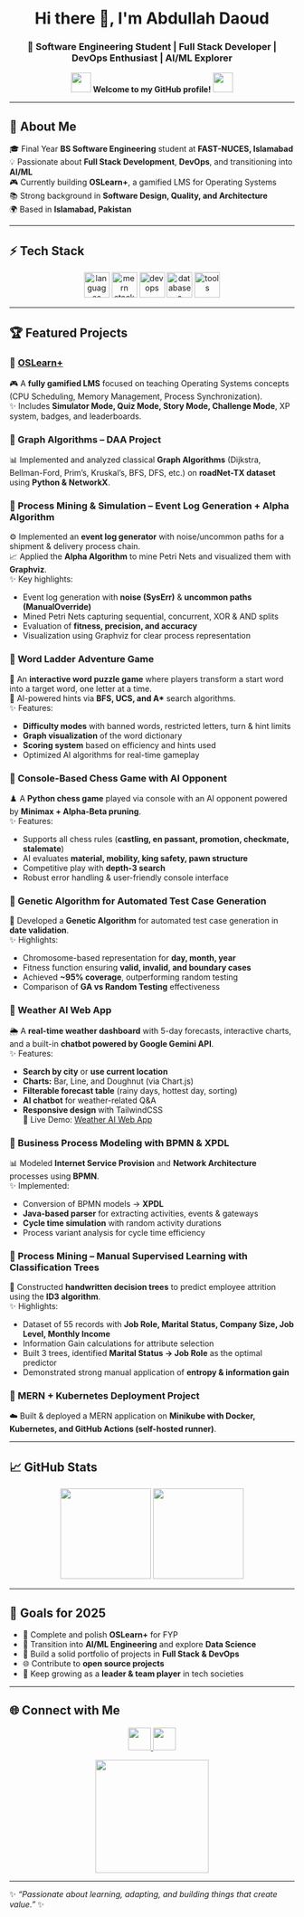 <!-- Profile Header -->
<h1 align="center">Hi there 👋, I'm Abdullah Daoud</h1>
<h3 align="center">🚀 Software Engineering Student | Full Stack Developer | DevOps Enthusiast | AI/ML Explorer</h3>

<p align="center">
  <img src="https://media.giphy.com/media/hvRJCLFzcasrR4ia7z/giphy.gif" width="35">
  <b>Welcome to my GitHub profile!</b>
  <img src="https://media.giphy.com/media/hvRJCLFzcasrR4ia7z/giphy.gif" width="35">
</p>

---

## 🌟 About Me

🎓 Final Year **BS Software Engineering** student at **FAST-NUCES, Islamabad**  
💡 Passionate about **Full Stack Development**, **DevOps**, and transitioning into **AI/ML**  
🎮 Currently building **OSLearn+**, a gamified LMS for Operating Systems  
📚 Strong background in **Software Design, Quality, and Architecture**  
🌍 Based in **Islamabad, Pakistan**  

---

## ⚡ Tech Stack

<p align="center">
  <!-- Languages -->
  <img src="https://skillicons.dev/icons?i=cpp,java,py,js,ts,r" height="45" alt="languages"/>
  <!-- Frameworks -->
  <img src="https://skillicons.dev/icons?i=react,nodejs,express,mongodb" height="45" alt="mern stack"/>
  <!-- DevOps -->
  <img src="https://skillicons.dev/icons?i=docker,kubernetes,github,git,linux" height="45" alt="devops"/>
  <!-- Databases -->
  <img src="https://skillicons.dev/icons?i=mysql,postgres" height="45" alt="databases"/>
  <!-- Tools -->
  <img src="https://skillicons.dev/icons?i=figma,vscode" height="45" alt="tools"/>
</p>

---

## 🏆 Featured Projects

### 🔹 [OSLearn+](https://github.com/Abdullah-57)  
🎮 A **fully gamified LMS** focused on teaching Operating Systems concepts (CPU Scheduling, Memory Management, Process Synchronization).  
✨ Includes **Simulator Mode, Quiz Mode, Story Mode, Challenge Mode**, XP system, badges, and leaderboards.  

### 🔹 Graph Algorithms – DAA Project  
📊 Implemented and analyzed classical **Graph Algorithms** (Dijkstra, Bellman-Ford, Prim’s, Kruskal’s, BFS, DFS, etc.) on **roadNet-TX dataset** using **Python & NetworkX**.  

### 🔹 Process Mining & Simulation – Event Log Generation + Alpha Algorithm  
⚙️ Implemented an **event log generator** with noise/uncommon paths for a shipment & delivery process chain.  
📈 Applied the **Alpha Algorithm** to mine Petri Nets and visualized them with **Graphviz**.  
✨ Key highlights:  
- Event log generation with **noise (SysErr)** & **uncommon paths (ManualOverride)**  
- Mined Petri Nets capturing sequential, concurrent, XOR & AND splits  
- Evaluation of **fitness, precision, and accuracy**  
- Visualization using Graphviz for clear process representation  

### 🔹 Word Ladder Adventure Game  
🔡 An **interactive word puzzle game** where players transform a start word into a target word, one letter at a time.  
🤖 AI-powered hints via **BFS, UCS, and A\*** search algorithms.  
✨ Features:  
- **Difficulty modes** with banned words, restricted letters, turn & hint limits  
- **Graph visualization** of the word dictionary  
- **Scoring system** based on efficiency and hints used  
- Optimized AI algorithms for real-time gameplay  

### 🔹 Console-Based Chess Game with AI Opponent  
♟️ A **Python chess game** played via console with an AI opponent powered by **Minimax + Alpha-Beta pruning**.  
✨ Features:  
- Supports all chess rules (**castling, en passant, promotion, checkmate, stalemate**)  
- AI evaluates **material, mobility, king safety, pawn structure**  
- Competitive play with **depth-3 search**  
- Robust error handling & user-friendly console interface  

### 🔹 Genetic Algorithm for Automated Test Case Generation  
🧬 Developed a **Genetic Algorithm** for automated test case generation in **date validation**.  
✨ Highlights:  
- Chromosome-based representation for **day, month, year**  
- Fitness function ensuring **valid, invalid, and boundary cases**  
- Achieved **~95% coverage**, outperforming random testing  
- Comparison of **GA vs Random Testing** effectiveness  

### 🔹 Weather AI Web App  
🌦️ A **real-time weather dashboard** with 5-day forecasts, interactive charts, and a built-in **chatbot powered by Google Gemini API**.  
✨ Features:  
- **Search by city** or **use current location**  
- **Charts:** Bar, Line, and Doughnut (via Chart.js)  
- **Filterable forecast table** (rainy days, hottest day, sorting)  
- **AI chatbot** for weather-related Q&A  
- **Responsive design** with TailwindCSS  
🔗 Live Demo: [Weather AI Web App](https://zippy-muffin-1424a3.netlify.app)  

### 🔹 Business Process Modeling with BPMN & XPDL  
📊 Modeled **Internet Service Provision** and **Network Architecture** processes using **BPMN**.  
✨ Implemented:  
- Conversion of BPMN models → **XPDL**  
- **Java-based parser** for extracting activities, events & gateways  
- **Cycle time simulation** with random activity durations  
- Process variant analysis for cycle time efficiency  

### 🔹 Process Mining – Manual Supervised Learning with Classification Trees  
🌳 Constructed **handwritten decision trees** to predict employee attrition using the **ID3 algorithm**.  
✨ Highlights:  
- Dataset of 55 records with **Job Role, Marital Status, Company Size, Job Level, Monthly Income**  
- Information Gain calculations for attribute selection  
- Built 3 trees, identified **Marital Status → Job Role** as the optimal predictor  
- Demonstrated strong manual application of **entropy & information gain**  

### 🔹 MERN + Kubernetes Deployment Project  
☁️ Built & deployed a MERN application on **Minikube with Docker, Kubernetes, and GitHub Actions (self-hosted runner)**.  

---

## 📈 GitHub Stats

<p align="center">
  <img src="https://github-readme-stats.vercel.app/api?username=Abdullah-57&show_icons=true&theme=tokyonight" height="160"/>
  <img src="https://github-readme-stats.vercel.app/api/top-langs/?username=Abdullah-57&layout=compact&theme=tokyonight" height="160"/>
</p>

---

## 🎯 Goals for 2025

- 🚀 Complete and polish **OSLearn+** for FYP  
- 🤖 Transition into **AI/ML Engineering** and explore **Data Science**  
- 📂 Build a solid portfolio of projects in **Full Stack & DevOps**  
- 🌐 Contribute to **open source projects**  
- 🎤 Keep growing as a **leader & team player** in tech societies  

---

## 🌐 Connect with Me

<p align="center">
  <a href="https://www.linkedin.com/in/abdullah-daoud-1b3857257">
    <img src="https://skillicons.dev/icons?i=linkedin" height="40"/>
  </a>
  <a href="https://github.com/Abdullah-57">
    <img src="https://skillicons.dev/icons?i=github" height="40"/>
  </a>
</p>

<p align="center">
  <img src="https://media.giphy.com/media/26AHONQ79FdWZhAI0/giphy.gif" width="200">
</p>

---

✨ *“Passionate about learning, adapting, and building things that create value.”* ✨
